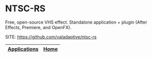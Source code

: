 # NTSC-RS

 Free, open-source VHS effect. Standalone application + plugin (After Effects, Premiere, and OpenFX).

 SITE: https://github.com/valadaptive/ntsc-rs

 | [Applications](https://portable-linux-apps.github.io/apps.html) | [Home](https://portable-linux-apps.github.io)
 | --- | --- |
